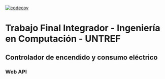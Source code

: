 [![codecov](https://codecov.io/gh/GabrielMartinMoran/TFI_UNTREF-web_api/branch/master/graph/badge.svg?token=7Q49AKV8DW)](https://codecov.io/gh/GabrielMartinMoran/TFI_UNTREF-web_api)

# Trabajo Final Integrador - Ingeniería en Computación - UNTREF

## Controlador de encendido y consumo eléctrico

### Web API
